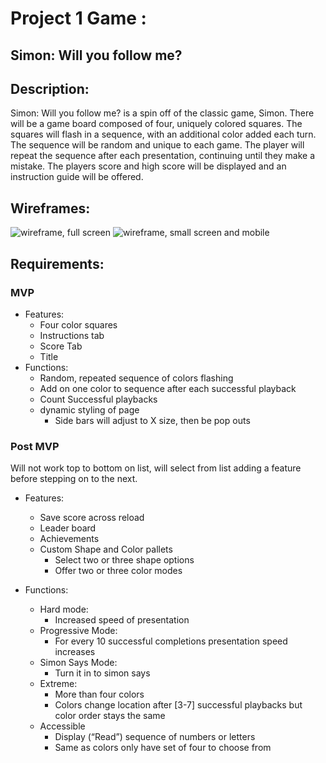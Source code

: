 # Project 1 Game :
## Simon: Will you follow me?

## Description: 
Simon: Will you follow me? is a spin off of the classic game, Simon. There will be a game board composed of four, uniquely colored squares. The squares will flash in a sequence, with an additional color added each turn. The sequence will be random and unique to each game. The player will repeat the sequence after each presentation, continuing until they make a mistake. The players score and high score will be displayed and an instruction guide will be offered. 

## Wireframes:

![wireframe, full screen](https://i.imgur.com/qUN0n75.jpg)
![wireframe, small screen and mobile](https://i.imgur.com/ztXa9no.jpg)

## Requirements:
### MVP
* Features:
    - Four color squares
    - Instructions tab
    - Score Tab
    - Title
* Functions: 
    - Random, repeated sequence of colors flashing
    - Add on one color to sequence after each successful playback
    - Count Successful playbacks
    - dynamic styling of page
        - Side bars will adjust to X size, then be pop outs

### Post MVP
Will not work top to bottom on list, will select from list adding a feature before stepping on to the next.

* Features:
    - Save score across reload
    - Leader board
    - Achievements
    - Custom Shape and Color pallets
        - Select two or three shape options
        - Offer two or three color modes

* Functions:
    - Hard mode: 
        - Increased speed of presentation
    - Progressive Mode:
        - For every 10 successful completions presentation speed increases
    - Simon Says Mode:
        - Turn it in to simon says
    - Extreme: 
        - More than four colors
        - Colors change location after [3-7] successful playbacks but color order stays the same
    - Accessible
        - Display (“Read”) sequence of numbers or letters
        - Same as colors only have set of four to choose from 




